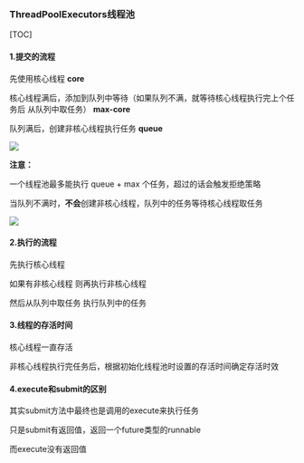 ### ThreadPoolExecutors线程池

[TOC]

#### 1.提交的流程

先使用核心线程 **core**

核心线程满后，添加到队列中等待（如果队列不满，就等待核心线程执行完上个任务后 从队列中取任务） **max-core**

队列满后，创建非核心线程执行任务 **queue** 

![](https://mkdown-1256191338.cos.ap-beijing.myqcloud.com/md/20210401221841.png)





**注意：** 

一个线程池最多能执行 queue + max 个任务，超过的话会触发拒绝策略

当队列不满时，**不会**创建非核心线程，队列中的任务等待核心线程取任务

![](https://mkdown-1256191338.cos.ap-beijing.myqcloud.com/md/20210401222239.png)

#### 2.执行的流程

先执行核心线程

如果有非核心线程 则再执行非核心线程

然后从队列中取任务 执行队列中的任务

#### 3.线程的存活时间

核心线程一直存活

非核心线程执行完任务后，根据初始化线程池时设置的存活时间确定存活时效

#### 4.execute和submit的区别

其实submit方法中最终也是调用的execute来执行任务

只是submit有返回值，返回一个future类型的runnable

而execute没有返回值